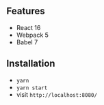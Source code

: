 ## Features

- React 16
- Webpack 5
- Babel 7

## Installation

- `yarn`
- `yarn start`
- visit `http://localhost:8080/`
